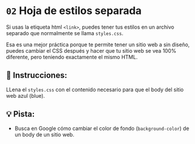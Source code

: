 # `02` Hoja de estilos separada

Si usas la etiqueta html `<link>`, puedes tener tus estilos en un archivo separado que normalmente se llama `styles.css`.

Esa es una mejor práctica porque te permite tener un sitio web a sin diseño, puedes cambiar el CSS después y hacer que tu sitio web se vea 100% diferente, pero teniendo exactamente el mismo HTML.

## 📝 Instrucciones:

LLena el `styles.css` con el contenido necesario para que el body del sitio web azul (blue).

## 💡 Pista:

+ Busca en Google cómo cambiar el color de fondo (`background-color`) de un body de un sitio web. 

 
